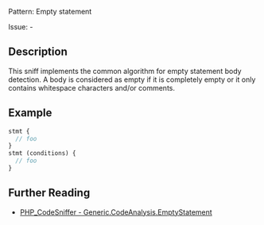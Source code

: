 Pattern: Empty statement

Issue: -

## Description

This sniff implements the common algorithm for empty statement body detection. A body is considered as empty if it is completely empty or it only contains whitespace characters and/or comments.

## Example

``` php
stmt {
  // foo
}
stmt (conditions) {
  // foo
}
```

## Further Reading

* [PHP_CodeSniffer - Generic.CodeAnalysis.EmptyStatement](https://github.com/squizlabs/PHP_CodeSniffer/blob/master/src/Standards/Generic/Sniffs/CodeAnalysis/EmptyStatementSniff.php)